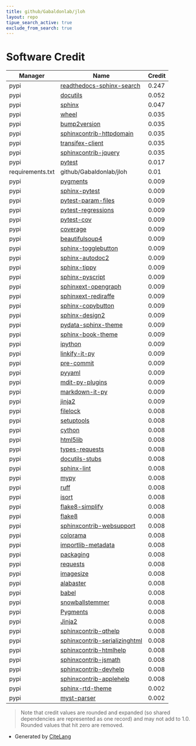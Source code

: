 ```yaml
---
title: github/Gabaldonlab/jloh
layout: repo
tipue_search_active: true
exclude_from_search: true
---
```

# Software Credit

|Manager|Name|Credit|
|-------|----|------|
|pypi|[readthedocs-sphinx-search](https://github.com/readthedocs/readthedocs-sphinx-search)|0.247|
|pypi|[docutils](https://pypi.org/project/docutils)|0.052|
|pypi|[sphinx](https://www.sphinx-doc.org/)|0.047|
|pypi|[wheel](https://pypi.org/project/wheel)|0.035|
|pypi|[bump2version](https://pypi.org/project/bump2version)|0.035|
|pypi|[sphinxcontrib-httpdomain](https://pypi.org/project/sphinxcontrib-httpdomain)|0.035|
|pypi|[transifex-client](https://pypi.org/project/transifex-client)|0.035|
|pypi|[sphinxcontrib-jquery](https://pypi.org/project/sphinxcontrib-jquery)|0.035|
|pypi|[pytest](https://pypi.org/project/pytest)|0.017|
|requirements.txt|github/Gabaldonlab/jloh|0.01|
|pypi|[pygments](https://pypi.org/project/pygments)|0.009|
|pypi|[sphinx-pytest](https://pypi.org/project/sphinx-pytest)|0.009|
|pypi|[pytest-param-files](https://pypi.org/project/pytest-param-files)|0.009|
|pypi|[pytest-regressions](https://pypi.org/project/pytest-regressions)|0.009|
|pypi|[pytest-cov](https://pypi.org/project/pytest-cov)|0.009|
|pypi|[coverage](https://pypi.org/project/coverage)|0.009|
|pypi|[beautifulsoup4](https://pypi.org/project/beautifulsoup4)|0.009|
|pypi|[sphinx-togglebutton](https://pypi.org/project/sphinx-togglebutton)|0.009|
|pypi|[sphinx-autodoc2](https://pypi.org/project/sphinx-autodoc2)|0.009|
|pypi|[sphinx-tippy](https://pypi.org/project/sphinx-tippy)|0.009|
|pypi|[sphinx-pyscript](https://pypi.org/project/sphinx-pyscript)|0.009|
|pypi|[sphinxext-opengraph](https://pypi.org/project/sphinxext-opengraph)|0.009|
|pypi|[sphinxext-rediraffe](https://pypi.org/project/sphinxext-rediraffe)|0.009|
|pypi|[sphinx-copybutton](https://pypi.org/project/sphinx-copybutton)|0.009|
|pypi|[sphinx-design2](https://pypi.org/project/sphinx-design2)|0.009|
|pypi|[pydata-sphinx-theme](https://pypi.org/project/pydata-sphinx-theme)|0.009|
|pypi|[sphinx-book-theme](https://pypi.org/project/sphinx-book-theme)|0.009|
|pypi|[ipython](https://pypi.org/project/ipython)|0.009|
|pypi|[linkify-it-py](https://pypi.org/project/linkify-it-py)|0.009|
|pypi|[pre-commit](https://pypi.org/project/pre-commit)|0.009|
|pypi|[pyyaml](https://pypi.org/project/pyyaml)|0.009|
|pypi|[mdit-py-plugins](https://pypi.org/project/mdit-py-plugins)|0.009|
|pypi|[markdown-it-py](https://pypi.org/project/markdown-it-py)|0.009|
|pypi|[jinja2](https://pypi.org/project/jinja2)|0.009|
|pypi|[filelock](https://github.com/tox-dev/py-filelock)|0.008|
|pypi|[setuptools](https://pypi.org/project/setuptools)|0.008|
|pypi|[cython](https://pypi.org/project/cython)|0.008|
|pypi|[html5lib](https://pypi.org/project/html5lib)|0.008|
|pypi|[types-requests](https://pypi.org/project/types-requests)|0.008|
|pypi|[docutils-stubs](https://pypi.org/project/docutils-stubs)|0.008|
|pypi|[sphinx-lint](https://pypi.org/project/sphinx-lint)|0.008|
|pypi|[mypy](https://pypi.org/project/mypy)|0.008|
|pypi|[ruff](https://pypi.org/project/ruff)|0.008|
|pypi|[isort](https://pypi.org/project/isort)|0.008|
|pypi|[flake8-simplify](https://pypi.org/project/flake8-simplify)|0.008|
|pypi|[flake8](https://pypi.org/project/flake8)|0.008|
|pypi|[sphinxcontrib-websupport](https://pypi.org/project/sphinxcontrib-websupport)|0.008|
|pypi|[colorama](https://pypi.org/project/colorama)|0.008|
|pypi|[importlib-metadata](https://pypi.org/project/importlib-metadata)|0.008|
|pypi|[packaging](https://pypi.org/project/packaging)|0.008|
|pypi|[requests](https://pypi.org/project/requests)|0.008|
|pypi|[imagesize](https://pypi.org/project/imagesize)|0.008|
|pypi|[alabaster](https://pypi.org/project/alabaster)|0.008|
|pypi|[babel](https://pypi.org/project/babel)|0.008|
|pypi|[snowballstemmer](https://pypi.org/project/snowballstemmer)|0.008|
|pypi|[Pygments](https://pypi.org/project/Pygments)|0.008|
|pypi|[Jinja2](https://pypi.org/project/Jinja2)|0.008|
|pypi|[sphinxcontrib-qthelp](https://pypi.org/project/sphinxcontrib-qthelp)|0.008|
|pypi|[sphinxcontrib-serializinghtml](https://pypi.org/project/sphinxcontrib-serializinghtml)|0.008|
|pypi|[sphinxcontrib-htmlhelp](https://pypi.org/project/sphinxcontrib-htmlhelp)|0.008|
|pypi|[sphinxcontrib-jsmath](https://pypi.org/project/sphinxcontrib-jsmath)|0.008|
|pypi|[sphinxcontrib-devhelp](https://pypi.org/project/sphinxcontrib-devhelp)|0.008|
|pypi|[sphinxcontrib-applehelp](https://pypi.org/project/sphinxcontrib-applehelp)|0.008|
|pypi|[sphinx-rtd-theme](https://github.com/readthedocs/sphinx_rtd_theme)|0.002|
|pypi|[myst-parser](https://github.com/executablebooks/MyST-Parser)|0.002|


> Note that credit values are rounded and expanded (so shared dependencies are represented as one record) and may not add to 1.0. Rounded values that hit zero are removed.


- Generated by [CiteLang](https://github.com/vsoch/citelang)
